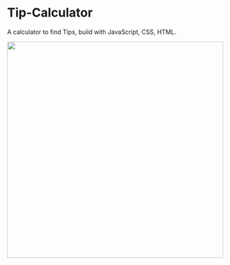 # Tip-Calculator
A calculator to find Tips, build with JavaScript, CSS, HTML.

<img src="https://user-images.githubusercontent.com/64252451/119337085-0b9a7200-bcac-11eb-9776-726ba023d344.png" width="500px"/>
